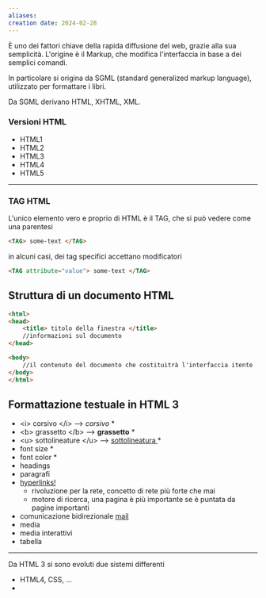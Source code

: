 ```yaml
---
aliases: 
creation date: 2024-02-28
---
```


È uno dei fattori chiave della rapida diffusione del web, grazie alla sua semplicità.
L'origine è il Markup, che modifica l'interfaccia in base a dei semplici comandi.

In particolare si origina da SGML (standard generalized markup language), utilizzato per formattare i libri. 

Da SGML derivano HTML, XHTML, XML.

### Versioni HTML
- HTML1
- HTML2
- HTML3
- HTML4
- HTML5

---

### TAG HTML
L'unico elemento vero e proprio di HTML è il TAG, che si può vedere come una parentesi
```HTML
<TAG> some-text </TAG>
```

in alcuni casi, dei tag specifici accettano modificatori
```html
<TAG attribute="value"> some-text </TAG> 
```


## Struttura di un documento HTML
```html
<html>
<head>
	<title> titolo della finestra </title>
	//informazioni sul documento
</head>

<body>
	//il contenuto del documento che costituitrà l'interfaccia itente
</body>
</html>
```


## Formattazione testuale in HTML 3
- <i\> corsivo <\/i> --> *corsivo* \*
- <b\> grassetto <\/b> --> **grassetto** \*
- <u\> sottolineature <\/u> --> <u> sottolineatura </u> \*
- font size \*
- font color \*
- headings 
- paragrafi 
- <a href="https://en.wikipedia.org/wiki/Hyperlink">hyperlinks! </a>
	- rivoluzione per la rete, concetto di rete più forte che mai
	- motore di ricerca, una pagina è più importante se è puntata da pagine importanti
- comunicazione bidirezionale <a href = "mailto:mail@example.com">mail </a>
- media
- media interattivi
- tabella

---

Da HTML 3 si sono evoluti due sistemi differenti
- HTML4, CSS, ...
- 

